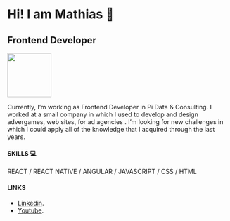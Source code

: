 # Hi! I am Mathias :wave:
 ## Frontend Developer
 <img src="https://media.giphy.com/media/du3J3cXyzhj75IOgvA/giphy.gif" width="100" height="100">

 
Currently, I’m working as Frontend Developer in Pi Data & Consulting. I worked at a small company in which I used to develop and design advergames, web sites, for ad agencies . I’m looking for new challenges in which I could apply all of the knowledge that I acquired through the last years.


#### SKILLS :computer:
REACT / REACT NATIVE / ANGULAR / JAVASCRIPT / CSS / HTML

#### LINKS
- [Linkedin](https://www.linkedin.com/in/mathias-pereira/).
- [Youtube](https://www.youtube.com/channel/UC1BMrWdZwz-qR3CH_wKXVBQ).

